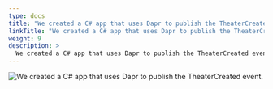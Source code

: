 ```yaml
---
type: docs
title: "We created a C# app that uses Dapr to publish the TheaterCreated event."
linkTitle: "We created a C# app that uses Dapr to publish the TheaterCreated event."
weight: 9
description: >
  We created a C# app that uses Dapr to publish the TheaterCreated event.
---
```


![We created a C# app that uses Dapr to publish the TheaterCreated event.](/images/bootcamp-slides/pact-dapr-demo/Slide9.PNG)
